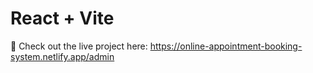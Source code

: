 # React + Vite

 🔗 Check out the live project here: https://online-appointment-booking-system.netlify.app/admin
